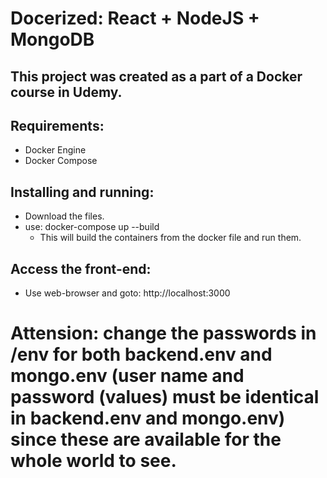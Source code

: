 # Docerized: React + NodeJS + MongoDB
## This project was created as a part of a Docker course in Udemy.

## Requirements:
* Docker Engine
* Docker Compose

## Installing and running:
* Download the files.
* use: docker-compose up --build
  * This will build the containers from the docker file and run them.

## Access the front-end:
* Use web-browser and goto: http://localhost:3000

# Attension: change the passwords in /env for both backend.env and mongo.env (user name and password (values) must be identical in backend.env and mongo.env) since these are available for the whole world to see.
